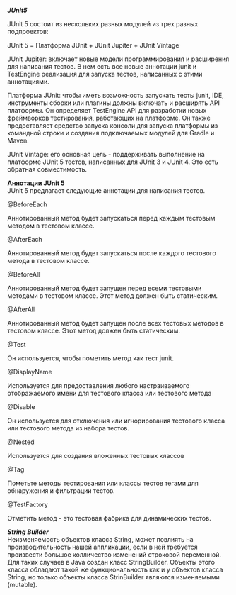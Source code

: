 ***JUnit5***  


JUnit 5 состоит из нескольких разных модулей из трех разных подпроектов:

JUnit 5 = Платформа JUnit + JUnit Jupiter + JUnit Vintage

JUnit Jupiter: включает новые модели программирования и расширения для написания тестов. В нем есть все новые аннотации junit и TestEngine реализация для запуска тестов, написанных с этими аннотациями.

Платформа JUnit: чтобы иметь возможность запускать тесты junit, IDE, инструменты сборки или плагины должны включать и расширять API платформы. Он определяет TestEngine API для разработки новых фреймворков тестирования, работающих на платформе. Он также предоставляет средство запуска консоли для запуска платформы из командной строки и создания подключаемых модулей для Gradle и Maven.

JUnit Vintage: его основная цель - поддерживать выполнение на платформе JUnit 5 тестов, написанных для JUnit 3 и JUnit 4. Это есть обратная совместимость.  

**Аннотации JUnit 5**    
JUnit 5 предлагает следующие аннотации для написания тестов.  



@BeforeEach

Аннотированный метод будет запускаться перед каждым тестовым методом в тестовом классе.

@AfterEach

Аннотированный метод будет запускаться после каждого тестового метода в тестовом классе.

@BeforeAll

Аннотированный метод будет запущен перед всеми тестовыми методами в тестовом классе. Этот метод должен быть статическим.

@AfterAll

Аннотированный метод будет запущен после всех тестовых методов в тестовом классе. Этот метод должен быть статическим.

@Test

Он используется, чтобы пометить метод как тест junit.

@DisplayName

Используется для предоставления любого настраиваемого отображаемого имени для тестового класса или тестового метода

@Disable

Он используется для отключения или игнорирования тестового класса или тестового метода из набора тестов.

@Nested

Используется для создания вложенных тестовых классов

@Tag

Пометьте методы тестирования или классы тестов тегами для обнаружения и фильтрации тестов.

@TestFactory

Отметить метод - это тестовая фабрика для динамических тестов.  

***String Builder***  
Неизменяемость объектов класса String, может повлиять на производительность нашей аппликации, если в ней требуется произвести большое колличество изменений строковой переменной. Для таких случаев в Java создан класс StringBuilder. Объекты этого класса обладают такой же функциональность как и у объектов класса String, но только объекты класса StrinBuilder являются изменяемыми (mutable).


